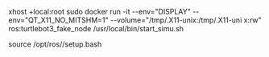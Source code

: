 xhost +local:root
sudo docker run -it --env="DISPLAY" --env="QT_X11_NO_MITSHM=1" --volume="/tmp/.X11-unix:/tmp/.X11-uni
x:rw" ros:turtlebot3_fake_node /usr/local/bin/start_simu.sh




source /opt/ros/<distro>/setup.bash
